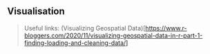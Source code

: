 ## Visualisation 

> Useful links:
> (Visualizing Geospatial Data)[https://www.r-bloggers.com/2020/11/visualizing-geospatial-data-in-r-part-1-finding-loading-and-cleaning-data/]
> 
